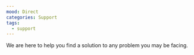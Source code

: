```yaml
---
mood: Direct
categories: Support
tags:
  - support
---
```

We are here to help you find a solution to any problem you may be facing.